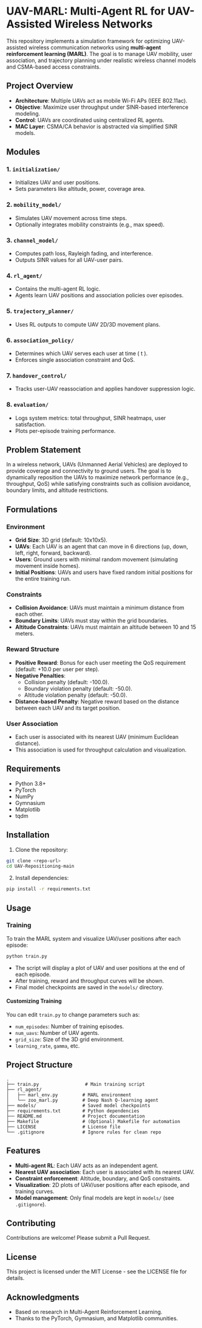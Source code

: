 # UAV-MARL: Multi-Agent RL for UAV-Assisted Wireless Networks

This repository implements a simulation framework for optimizing UAV-assisted wireless communication networks using **multi-agent reinforcement learning (MARL)**. The goal is to manage UAV mobility, user association, and trajectory planning under realistic wireless channel models and CSMA-based access constraints.

## Project Overview

- **Architecture**: Multiple UAVs act as mobile Wi-Fi APs (IEEE 802.11ac).
- **Objective**: Maximize user throughput under SINR-based interference modeling.
- **Control**: UAVs are coordinated using centralized RL agents.
- **MAC Layer**: CSMA/CA behavior is abstracted via simplified SINR models.

## Modules

### 1. `initialization/`
- Initializes UAV and user positions.
- Sets parameters like altitude, power, coverage area.

### 2. `mobility_model/`
- Simulates UAV movement across time steps.
- Optionally integrates mobility constraints (e.g., max speed).

### 3. `channel_model/`
- Computes path loss, Rayleigh fading, and interference.
- Outputs SINR values for all UAV-user pairs.

### 4. `rl_agent/`
- Contains the multi-agent RL logic.
- Agents learn UAV positions and association policies over episodes.

### 5. `trajectory_planner/`
- Uses RL outputs to compute UAV 2D/3D movement plans.

### 6. `association_policy/`
- Determines which UAV serves each user at time \( t \).
- Enforces single association constraint and QoS.

### 7. `handover_control/`
- Tracks user-UAV reassociation and applies handover suppression logic.

### 8. `evaluation/`
- Logs system metrics: total throughput, SINR heatmaps, user satisfaction.
- Plots per-episode training performance.

## Problem Statement

In a wireless network, UAVs (Unmanned Aerial Vehicles) are deployed to provide coverage and connectivity to ground users. The goal is to dynamically reposition the UAVs to maximize network performance (e.g., throughput, QoS) while satisfying constraints such as collision avoidance, boundary limits, and altitude restrictions.

## Formulations

### Environment
- **Grid Size**: 3D grid (default: 10x10x5).
- **UAVs**: Each UAV is an agent that can move in 6 directions (up, down, left, right, forward, backward).
- **Users**: Ground users with minimal random movement (simulating movement inside homes).
- **Initial Positions**: UAVs and users have fixed random initial positions for the entire training run.

### Constraints
- **Collision Avoidance**: UAVs must maintain a minimum distance from each other.
- **Boundary Limits**: UAVs must stay within the grid boundaries.
- **Altitude Constraints**: UAVs must maintain an altitude between 10 and 15 meters.

### Reward Structure
- **Positive Reward**: Bonus for each user meeting the QoS requirement (default: +10.0 per user per step).
- **Negative Penalties**:
  - Collision penalty (default: -100.0).
  - Boundary violation penalty (default: -50.0).
  - Altitude violation penalty (default: -50.0).
- **Distance-based Penalty**: Negative reward based on the distance between each UAV and its target position.

### User Association
- Each user is associated with its nearest UAV (minimum Euclidean distance).
- This association is used for throughput calculation and visualization.

## Requirements

- Python 3.8+
- PyTorch
- NumPy
- Gymnasium
- Matplotlib
- tqdm

## Installation

1. Clone the repository:
```bash
git clone <repo-url>
cd UAV-Repositioning-main
```

2. Install dependencies:
```bash
pip install -r requirements.txt
```

## Usage

### Training

To train the MARL system and visualize UAV/user positions after each episode:
```bash
python train.py
```
- The script will display a plot of UAV and user positions at the end of each episode.
- After training, reward and throughput curves will be shown.
- Final model checkpoints are saved in the `models/` directory.

#### Customizing Training
You can edit `train.py` to change parameters such as:
- `num_episodes`: Number of training episodes.
- `num_uavs`: Number of UAV agents.
- `grid_size`: Size of the 3D grid environment.
- `learning_rate`, `gamma`, etc.

## Project Structure
```
.
├── train.py                 # Main training script
├── rl_agent/
│   ├── marl_env.py         # MARL environment
│   └── zoo_marl.py         # Deep Nash Q-learning agent
├── models/                 # Saved model checkpoints
├── requirements.txt        # Python dependencies
├── README.md               # Project documentation
├── Makefile                # (Optional) Makefile for automation
├── LICENSE                 # License file
└── .gitignore              # Ignore rules for clean repo
```

## Features
- **Multi-agent RL**: Each UAV acts as an independent agent.
- **Nearest UAV association**: Each user is associated with its nearest UAV.
- **Constraint enforcement**: Altitude, boundary, and QoS constraints.
- **Visualization**: 2D plots of UAV/user positions after each episode, and training curves.
- **Model management**: Only final models are kept in `models/` (see `.gitignore`).

## Contributing
Contributions are welcome! Please submit a Pull Request.

## License
This project is licensed under the MIT License - see the LICENSE file for details.

## Acknowledgments
- Based on research in Multi-Agent Reinforcement Learning.
- Thanks to the PyTorch, Gymnasium, and Matplotlib communities. 